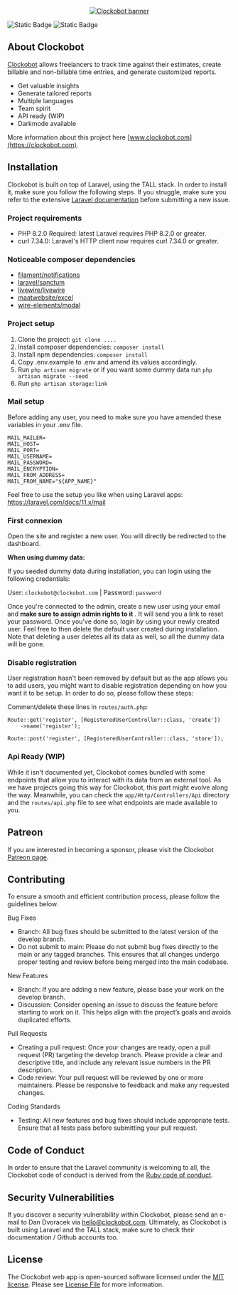 <p align="center"><a href="https://clockobot.com" target="_blank"><img src="https://dandvoracek.ch/clockobot-github-banner.jpg" alt="Clockobot banner"></a></p>

![Static Badge](https://img.shields.io/badge/coverage%20-%20100%25%20-%20%2384cc16)
![Static Badge](https://img.shields.io/badge/license%20-%20MIT%20-%20%2384cc16)


## About Clockobot

[Clockobot](https://clockobot.com) allows freelancers to track time against their estimates, create billable and non-billable time entries, and generate customized reports.

- Get valuable insights
- Generate tailored reports
- Multiple languages
- Team spirit
- API ready (WIP)
- Darkmode available

More information about this project here [www.clockobot.com](https://clockobot.com).

## Installation

Clockobot is built on top of Laravel, using the TALL stack. In order to install it, make sure you follow the following steps. If you struggle, make sure you refer to the extensive [Laravel documentation](https://laravel.com/docs) before submitting a new issue.  

### Project requirements
- PHP 8.2.0 Required: latest Laravel requires PHP 8.2.0 or greater.
- curl 7.34.0: Laravel's HTTP client now requires curl 7.34.0 or greater.

### Noticeable composer dependencies
- [filament/notifications](https://filamentphp.com/docs/3.x/notifications/installation)
- [laravel/sanctum](https://laravel.com/docs/11.x/sanctum)
- [livewire/livewire](https://laravel-livewire.com/)
- [maatwebsite/excel](https://laravel-excel.com/)
- [wire-elements/modal](https://github.com/wire-elements/modal)

### Project setup

1. Clone the project: `git clone ....`
2. Install composer dependencies: `composer install`
3. Install npm dependencies: `composer install`
4. Copy .env.example to .env and amend its values accordingly.
5. Run `php artisan migrate` or if you want some dummy data run `php artisan migrate --seed`
6. Run `php artisan storage:link`

### Mail setup

Before adding any user, you need to make sure you have amended these variables in your .env file.

```
MAIL_MAILER=
MAIL_HOST=
MAIL_PORT=
MAIL_USERNAME=
MAIL_PASSWORD=
MAIL_ENCRYPTION=
MAIL_FROM_ADDRESS=
MAIL_FROM_NAME="${APP_NAME}"
```

Feel free to use the setup you like when using Laravel apps: https://laravel.com/docs/11.x/mail

### First connexion

Open the site and register a new user. You will directly be redirected to the dashboard.

__When using dummy data:__

If you seeded dummy data during installation, you can login using the following credentials:

User: `clockobot@clockobot.com` | Password: `password`

Once you're connected to the admin, create a new user using your email and **make sure to assign admin rights to it** . It will send you a link to reset your password. Once you've done so, login by using your newly created user. Feel free to then delete the default user created during installation. Note that deleting a user deletes all its data as well, so all the dummy data will be gone.

### Disable registration
User registration hasn't been removed by default but as the app allows you to add users, you might want to disable registration depending on how you want it to be setup.
In order to do so, please follow these steps:

Comment/delete these lines in `routes/auth.php`:

```
Route::get('register', [RegisteredUserController::class, 'create'])
    ->name('register');

Route::post('register', [RegisteredUserController::class, 'store']);
```

### Api Ready (WIP)

While it isn't documented yet, Clockobot comes bundled with some endpoints that allow you to interact with its data from an external tool. As we have projects going this way for Clockobot, this part might evolve along the way. Meanwhile, you can check the `app/Http/Controllers/Api` directory and the `routes/api.php` file to see what endpoints are made available to you. 

## Patreon

If you are interested in becoming a sponsor, please visit the Clockobot [Patreon page](https://patreon.com/Clockobot).

## Contributing

To ensure a smooth and efficient contribution process, please follow the guidelines below.

Bug Fixes
- Branch: All bug fixes should be submitted to the latest version of the develop branch.
- Do not submit to main: Please do not submit bug fixes directly to the main or any tagged branches. This ensures that all changes undergo proper testing and review before being merged into the main codebase.

New Features
- Branch: If you are adding a new feature, please base your work on the develop branch.
- Discussion: Consider opening an issue to discuss the feature before starting to work on it. This helps align with the project’s goals and avoids duplicated efforts.

Pull Requests
- Creating a pull request: Once your changes are ready, open a pull request (PR) targeting the develop branch. Please provide a clear and descriptive title, and include any relevant issue numbers in the PR description.
- Code review: Your pull request will be reviewed by one or more maintainers. Please be responsive to feedback and make any requested changes.

Coding Standards
- Testing: All new features and bug fixes should include appropriate tests. Ensure that all tests pass before submitting your pull request.

## Code of Conduct

In order to ensure that the Laravel community is welcoming to all, the Clockobot code of conduct is derived from the [Ruby code of conduct](https://www.ruby-lang.org/en/conduct/).

## Security Vulnerabilities

If you discover a security vulnerability within Clockobot, please send an e-mail to Dan Dvoracek via [hello@clockobot.com](mailto:hello@clockobot.com). Ultimately, as Clockobot is built using Laravel and the TALL stack, make sure to check their documentation / Github accounts too.

## License

The Clockobot web app is open-sourced software licensed under the [MIT license](https://opensource.org/licenses/MIT). Please see [License File](LICENSE.md) for more information.
